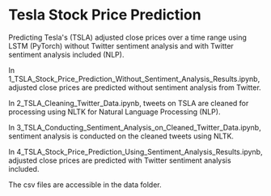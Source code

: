 # Tesla Stock Price Prediction
Predicting Tesla's (TSLA) adjusted close prices over a time range using LSTM (PyTorch) without Twitter sentiment analysis and with Twitter sentiment analysis included (NLP).

In 1_TSLA_Stock_Price_Prediction_Without_Sentiment_Analysis_Results.ipynb, adjusted close prices are predicted without sentiment analysis from Twitter.

In 2_TSLA_Cleaning_Twitter_Data.ipynb, tweets on TSLA are cleaned for processing using NLTK for Natural Language Processing (NLP).

In 3_TSLA_Conducting_Sentiment_Analysis_on_Cleaned_Twitter_Data.ipynb, sentiment analysis is conducted on the cleaned tweets using NLTK.

In 4_TSLA_Stock_Price_Prediction_Using_Sentiment_Analysis_Results.ipynb, adjusted close prices are predicted with Twitter sentiment analysis included.

The csv files are accessible in the data folder.
